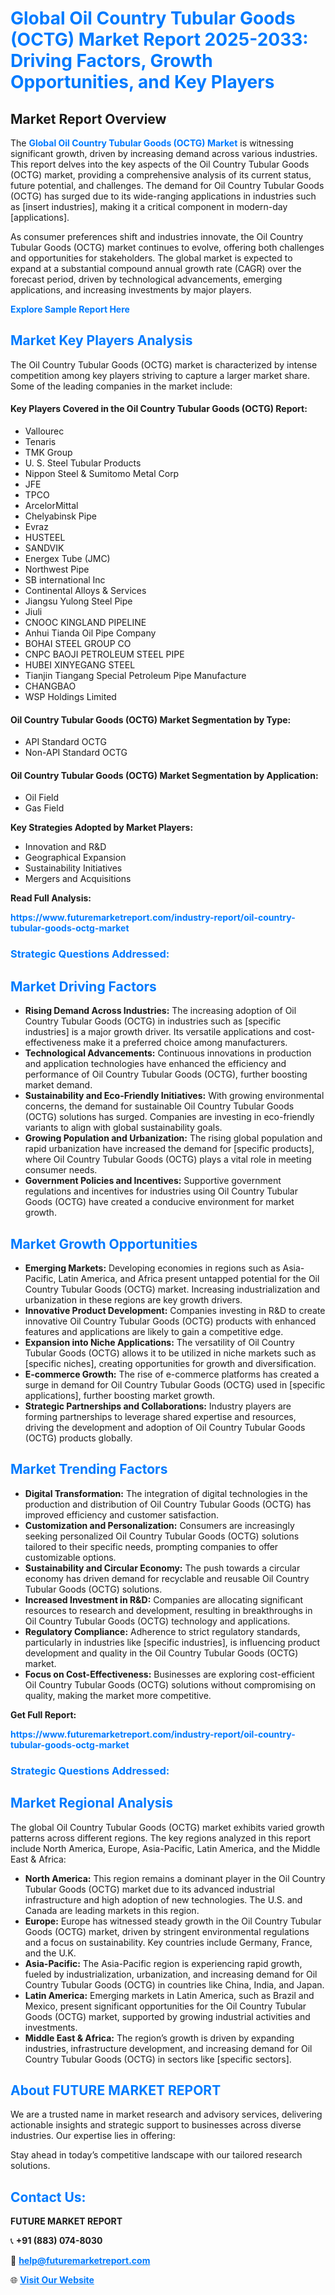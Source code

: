 <h1 style="color: #007BFF;">Global Oil Country Tubular Goods (OCTG) Market Report 2025-2033: Driving Factors, Growth Opportunities, and Key Players</h1>

<section id="overview">
<h2>Market Report Overview</h2>
<p>The <a href="https://www.futuremarketreport.com/industry-report/oil-country-tubular-goods-octg-market" style="color: #007BFF; text-decoration: none;"><strong>Global Oil Country Tubular Goods (OCTG) Market</strong></a> is witnessing significant growth, driven by increasing demand across various industries. This report delves into the key aspects of the Oil Country Tubular Goods (OCTG) market, providing a comprehensive analysis of its current status, future potential, and challenges. The demand for Oil Country Tubular Goods (OCTG) has surged due to its wide-ranging applications in industries such as [insert industries], making it a critical component in modern-day [applications].</p>
<p>As consumer preferences shift and industries innovate, the Oil Country Tubular Goods (OCTG) market continues to evolve, offering both challenges and opportunities for stakeholders. The global market is expected to expand at a substantial compound annual growth rate (CAGR) over the forecast period, driven by technological advancements, emerging applications, and increasing investments by major players.</p>
</section>

<section id="overview">
<p><a href="https://www.futuremarketreport.com/request-sample/reportId=29481" style="color: #007BFF; text-decoration: none;"><strong>Explore Sample Report Here</strong></a></p>
</section>

<section id="key-players">
<h2 style="color: #007BFF;">Market Key Players Analysis</h2>
<p>The Oil Country Tubular Goods (OCTG) market is characterized by intense competition among key players striving to capture a larger market share. Some of the leading companies in the market include:</p>
<h4>Key Players Covered in the Oil Country Tubular Goods (OCTG) Report:</h4>
<ul><li>Vallourec</li><li>Tenaris</li><li>TMK Group</li><li>U. S. Steel Tubular Products</li><li>Nippon Steel &amp; Sumitomo Metal Corp</li><li>JFE</li><li>TPCO</li><li>ArcelorMittal</li><li>Chelyabinsk Pipe</li><li>Evraz</li><li>HUSTEEL</li><li>SANDVIK</li><li>Energex Tube (JMC)</li><li>Northwest Pipe</li><li>SB international Inc</li><li>Continental Alloys &amp; Services</li><li>Jiangsu Yulong Steel Pipe</li><li>Jiuli</li><li>CNOOC KINGLAND PIPELINE</li><li>Anhui Tianda Oil Pipe Company</li><li>BOHAI STEEL GROUP CO</li><li>CNPC BAOJI PETROLEUM STEEL PIPE</li><li>HUBEI XINYEGANG STEEL</li><li>Tianjin Tiangang Special Petroleum Pipe Manufacture</li><li>CHANGBAO</li><li>WSP Holdings Limited</li></ul>
<h4>Oil Country Tubular Goods (OCTG) Market Segmentation by Type:</h4>
<ul><li>API Standard OCTG</li><li>Non-API Standard OCTG</li></ul>

<h4>Oil Country Tubular Goods (OCTG) Market Segmentation by Application:</h4>
<ul><li>Oil Field</li><li>Gas Field</li></ul>
<p><strong>Key Strategies Adopted by Market Players:</strong></p>
<ul>
<li>Innovation and R&D</li>
<li>Geographical Expansion</li>
<li>Sustainability Initiatives</li>
<li>Mergers and Acquisitions</li>
</ul>
</section>

<section>
<p><strong>Read Full Analysis: </strong></p><a href="https://www.futuremarketreport.com/industry-report/oil-country-tubular-goods-octg-market" style="color: #007BFF; text-decoration: none;"><strong>https://www.futuremarketreport.com/industry-report/oil-country-tubular-goods-octg-market</strong></a>
<h3 style="color: #007BFF;">Strategic Questions Addressed:</h3>
</section>

<section id="driving-factors">
<h2 style="color: #007BFF;">Market Driving Factors</h2>
<ul>
<li><strong>Rising Demand Across Industries:</strong> The increasing adoption of Oil Country Tubular Goods (OCTG) in industries such as [specific industries] is a major growth driver. Its versatile applications and cost-effectiveness make it a preferred choice among manufacturers.</li>
<li><strong>Technological Advancements:</strong> Continuous innovations in production and application technologies have enhanced the efficiency and performance of Oil Country Tubular Goods (OCTG), further boosting market demand.</li>
<li><strong>Sustainability and Eco-Friendly Initiatives:</strong> With growing environmental concerns, the demand for sustainable Oil Country Tubular Goods (OCTG) solutions has surged. Companies are investing in eco-friendly variants to align with global sustainability goals.</li>
<li><strong>Growing Population and Urbanization:</strong> The rising global population and rapid urbanization have increased the demand for [specific products], where Oil Country Tubular Goods (OCTG) plays a vital role in meeting consumer needs.</li>
<li><strong>Government Policies and Incentives:</strong> Supportive government regulations and incentives for industries using Oil Country Tubular Goods (OCTG) have created a conducive environment for market growth.</li>
</ul>
</section>

<section id="growth-opportunities">
<h2 style="color: #007BFF;">Market Growth Opportunities</h2>
<ul>
<li><strong>Emerging Markets:</strong> Developing economies in regions such as Asia-Pacific, Latin America, and Africa present untapped potential for the Oil Country Tubular Goods (OCTG) market. Increasing industrialization and urbanization in these regions are key growth drivers.</li>
<li><strong>Innovative Product Development:</strong> Companies investing in R&D to create innovative Oil Country Tubular Goods (OCTG) products with enhanced features and applications are likely to gain a competitive edge.</li>
<li><strong>Expansion into Niche Applications:</strong> The versatility of Oil Country Tubular Goods (OCTG) allows it to be utilized in niche markets such as [specific niches], creating opportunities for growth and diversification.</li>
<li><strong>E-commerce Growth:</strong> The rise of e-commerce platforms has created a surge in demand for Oil Country Tubular Goods (OCTG) used in [specific applications], further boosting market growth.</li>
<li><strong>Strategic Partnerships and Collaborations:</strong> Industry players are forming partnerships to leverage shared expertise and resources, driving the development and adoption of Oil Country Tubular Goods (OCTG) products globally.</li>
</ul>
</section>

<section id="trending-factors">
<h2 style="color: #007BFF;">Market Trending Factors</h2>
<ul>
<li><strong>Digital Transformation:</strong> The integration of digital technologies in the production and distribution of Oil Country Tubular Goods (OCTG) has improved efficiency and customer satisfaction.</li>
<li><strong>Customization and Personalization:</strong> Consumers are increasingly seeking personalized Oil Country Tubular Goods (OCTG) solutions tailored to their specific needs, prompting companies to offer customizable options.</li>
<li><strong>Sustainability and Circular Economy:</strong> The push towards a circular economy has driven demand for recyclable and reusable Oil Country Tubular Goods (OCTG) solutions.</li>
<li><strong>Increased Investment in R&D:</strong> Companies are allocating significant resources to research and development, resulting in breakthroughs in Oil Country Tubular Goods (OCTG) technology and applications.</li>
<li><strong>Regulatory Compliance:</strong> Adherence to strict regulatory standards, particularly in industries like [specific industries], is influencing product development and quality in the Oil Country Tubular Goods (OCTG) market.</li>
<li><strong>Focus on Cost-Effectiveness:</strong> Businesses are exploring cost-efficient Oil Country Tubular Goods (OCTG) solutions without compromising on quality, making the market more competitive.</li>
</ul>
</section>

<section>
<p><strong>Get Full Report: </strong></p><a href="https://www.futuremarketreport.com/industry-report/oil-country-tubular-goods-octg-market" style="color: #007BFF; text-decoration: none;"><strong>https://www.futuremarketreport.com/industry-report/oil-country-tubular-goods-octg-market</strong></a>
<h3 style="color: #007BFF;">Strategic Questions Addressed:</h3>
</section>


<section id="regional-analysis">
<h2 style="color: #007BFF;">Market Regional Analysis</h2>
<p>The global Oil Country Tubular Goods (OCTG) market exhibits varied growth patterns across different regions. The key regions analyzed in this report include North America, Europe, Asia-Pacific, Latin America, and the Middle East & Africa:</p>
<ul>
<li><strong>North America:</strong> This region remains a dominant player in the Oil Country Tubular Goods (OCTG) market due to its advanced industrial infrastructure and high adoption of new technologies. The U.S. and Canada are leading markets in this region.</li>
<li><strong>Europe:</strong> Europe has witnessed steady growth in the Oil Country Tubular Goods (OCTG) market, driven by stringent environmental regulations and a focus on sustainability. Key countries include Germany, France, and the U.K.</li>
<li><strong>Asia-Pacific:</strong> The Asia-Pacific region is experiencing rapid growth, fueled by industrialization, urbanization, and increasing demand for Oil Country Tubular Goods (OCTG) in countries like China, India, and Japan.</li>
<li><strong>Latin America:</strong> Emerging markets in Latin America, such as Brazil and Mexico, present significant opportunities for the Oil Country Tubular Goods (OCTG) market, supported by growing industrial activities and investments.</li>
<li><strong>Middle East & Africa:</strong> The region’s growth is driven by expanding industries, infrastructure development, and increasing demand for Oil Country Tubular Goods (OCTG) in sectors like [specific sectors].</li>
</ul>
</section>

<footer>
<h2 style="color: #007BFF;">About FUTURE MARKET REPORT</h2>
<p>We are a trusted name in market research and advisory services, delivering actionable insights and strategic support to businesses across diverse industries. Our expertise lies in offering:</p>

<p>Stay ahead in today’s competitive landscape with our tailored research solutions.</p>

<h2 style="color: #007BFF;">Contact Us:</h2>
<p><strong>FUTURE MARKET REPORT</strong></p>
<p>📞 <strong>+91 (883) 074-8030</strong></p>
<p>📧 <strong><a href="mailto:help@futuremarketreport.com" style="color: #007BFF;">help@futuremarketreport.com</a></strong></p>
<p>🌐 <strong><a href="https://www.futuremarketreport.com/" style="color: #007BFF;">Visit Our Website</a></strong></p>
</footer>
